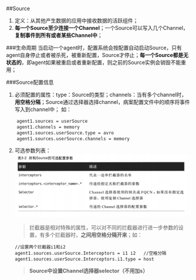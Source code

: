 ##Source
1. 定义：从其他产生数据的应用中接收数据的活跃组件；
2. **每一个Source至少连接一个Channel**；一个Source可以写入几个Channel，**复制事件到所有或者某些Channel中**；

###生命周期
当启动一个agent时，配置系统会按配置自动启动Source，只有agent自身停止或者被杀死，被重新配置，Source才停止；**每一个Source都是无状态的**，即agent如果被重启或者重新配置，则之前的Source实例会销毁不能重用；

###Source配置信息
1. 必须配置的属性：type：Source的类型；channels：当有多个channel时，**用空格分隔**；Source通过选择器选择channel，病案配置文件中的顺序将事件写入到channel中；
如：
```
    agent1.sources = userSource
    agent1.channels = memory
    agent1.sources.userSource.type = avro
    agent1.sources.userSource.channels = memory
```
2. 可选参数列表：
![Source可选参数](Source可选配置参数.jpg)
    >拦截器是相对特殊的属性，可以对不同的拦截器进行进一步参数的设置，有多个拦截器时，**之间用空格分隔开来**；如：
    ```
    //设置两个拦截器i1和i2
    agent1.sources.userSource.Interceptors = i1 i2   //空格分隔
    agent1.sources.userSource.Interceptors.i1.type = host
    ```
    >**Source中设置Channel选择器selector（不用加s）**